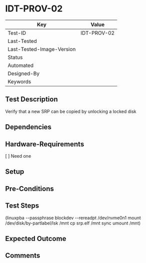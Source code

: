 # IDT-PROV-02
| Key                       | Value                                |
| -----------               | ------------------------------------ |
| Test-ID                   | IDT-PROV-02                          |
| Last-Tested               |                                      |
| Last-Tested-Image-Version |                                      |
| Status                    |                                      |
| Automated                 |                                      |
| Designed-By               |                                      |
| Keywords                  |                                      |

## Test Description

Verify that a new SRP can be copied by unlocking a locked disk

## Dependencies

## Hardware-Requirements

[ ] Need one

## Setup

## Pre-Conditions

## Test Steps

(linuxpba --passphrase <password>
blockdev --rereadpt /dev/nvme0n1
mount /dev/disk/by-partlabel/lsk /mnt
cp srp.elf /mnt
sync
umount /mnt)

## Expected Outcome

## Comments